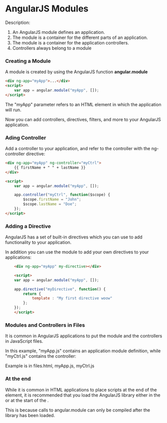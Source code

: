 # AngularJS Modules
Description:
1. An AngularJS module defines an application.
2. The module is a container for the different parts of an application.
3. The module is a container for the application controllers.
4. Controllers always belong to a module

### Creating a Module
A module is created by using the AngularJS function **angular.module**

```HTML
<div ng-app="myApp">...</div>
<script>
    var app = angular.module("myApp", []); 
</script>
```

The "myApp" parameter refers to an HTML element in which the application will run.

Now you can add controllers, directives, filters, and more to your AngularJS application.

### Ading Controller
Add a controller to your application, and refer to the controller with the ng-controller directive:

```HTML
<div ng-app="myApp" ng-controller="myCtrl">
    {{ firstName + " " + lastName }}
</div>

<script>
    var app = angular.module("myApp", []);

    app.controller("myCtrl", function($scope) {
        $scope.firstName = "John";
        $scope.lastName = "Doe";
    });
</script>
```

### Adding a Directive
AngularJS has a set of built-in directives which you can use to add functionality to your application.

In addition you can use the module to add your own directives to your applications:

```HTML
    <div ng-app="myApp" my-directive></div>

    <script> 
    var app = angular.module("myApp", []);

    app.directive("myDirective", function() {
        return {
            template : "My first directive woow"
        };
    });
    </script>
```

### Modules and Controllers in Files
It is common in AngularJS applications to put the module and the controllers in JavaScript files.

In this example, "myApp.js" contains an application module definition, while "myCtrl.js" contains the controller:

Example is in files.html, myApp.js, myCtrl.js

### At the end
While it is common in HTML applications to place scripts at the end of the <body> element, it is recommended that you load the AngularJS library either in the <head> or at the start of the <body>.

This is because calls to angular.module can only be compiled after the library has been loaded.